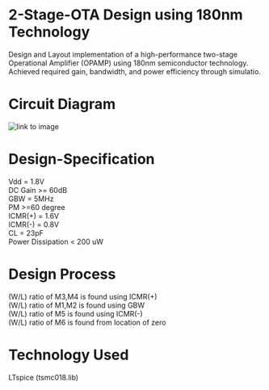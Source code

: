 # 2-Stage-OTA Design using 180nm Technology

Design and Layout implementation of a high-performance two-stage Operational Amplifier (OPAMP) using 180nm semiconductor technology. Achieved required gain, bandwidth, and power efficiency through simulatio.
# Circuit Diagram
![link to image](https://drive.google.com/file/d/15vTvmyoz7TlK8qUIJq2KOoga5Lap3BD9/view?usp=drive_link)

# Design-Specification
Vdd = 1.8V <br>
DC Gain >= 60dB <br>
GBW = 5MHz <br>
PM >=60 degree <br>
ICMR(+) = 1.6V <br>
ICMR(-) = 0.8V <br>
CL = 23pF <br>
Power Dissipation < 200 uW <br>

# Design Process 
(W/L) ratio of M3,M4 is found using ICMR(+) <br> 
(W/L) ratio of M1,M2 is found using GBW <br>
(W/L) ratio of M5 is found using ICMR(-) <br>
(W/L) ratio of M6 is found from location of zero<br>

# Technology Used
LTspice (tsmc018.lib)
